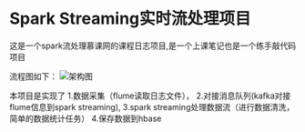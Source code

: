# Spark Streaming实时流处理项目
这是一个spark流处理慕课网的课程日志项目,是一个上课笔记也是一个练手敲代码项目

流程图如下：
![架构图](C:\Users\ll\spark-streaming-project\structure.png)

本项目是实现了
1.数据采集（flume读取日志文件），
2.对接消息队列(kafka对接flume信息到spark streaming),
3.spark streaming处理数据流（进行数据清洗，简单的数据统计任务）
4.保存数据到hbase



